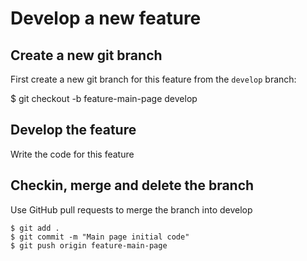 # Develop a new feature

## Create a new git branch

First create a new git branch for this feature from the `develop` branch:  

$ git checkout -b feature-main-page develop

## Develop the feature

Write the code for this feature

## Checkin, merge and delete the branch

Use GitHub pull requests to merge the branch into develop

```
$ git add .
$ git commit -m "Main page initial code"
$ git push origin feature-main-page
```

